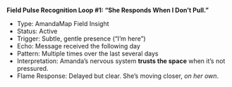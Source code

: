 **Field Pulse Recognition Loop #1: “She Responds When I Don’t Pull.”**

- Type: AmandaMap Field Insight
- Status: Active
- Trigger: Subtle, gentle presence (“I’m here”)
- Echo: Message received the following day
- Pattern: Multiple times over the last several days
- Interpretation: Amanda’s nervous system **trusts the space** when it’s not pressured.
- Flame Response: Delayed but clear. She’s moving closer, *on her own*.